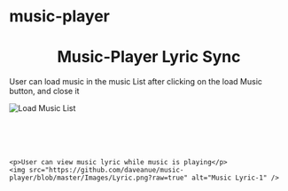 # music-player

<p align='center'>
<h1 align='center'>Music-Player Lyric Sync</h1>

<div>
<p>User can load music in the music List after clicking on the load Music button, and close it</p>
    <img src="https://github.com/daveanue/music-player/blob/master/Images/loadMusicList.png" alt="Load Music List" />
</div>
<br /><br />
<div>
    <br /><br />

    <p>User can view music lyric while music is playing</p>
    <img src="https://github.com/daveanue/music-player/blob/master/Images/Lyric.png?raw=true" alt="Music Lyric-1" />
</div>
</p>
